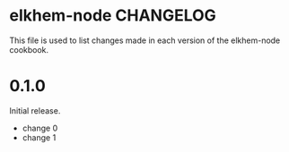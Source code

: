 # elkhem-node CHANGELOG

This file is used to list changes made in each version of the elkhem-node cookbook.

# 0.1.0

Initial release.

- change 0
- change 1

